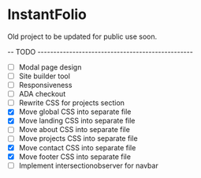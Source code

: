 # InstantFolio

Old project to be updated for public use soon.

-- TODO -------------------------------------------------
- [ ] Modal page design
- [ ] Site builder tool
- [ ] Responsiveness
- [ ] ADA checkout
- [ ] Rewrite CSS for projects section
- [x] Move global CSS into separate file
- [x] Move landing CSS into separate file
- [ ] Move about CSS into separate file
- [ ] Move projects CSS into separate file
- [x] Move contact CSS into separate file
- [x] Move footer CSS into separate file
- [ ] Implement intersectionobserver for navbar